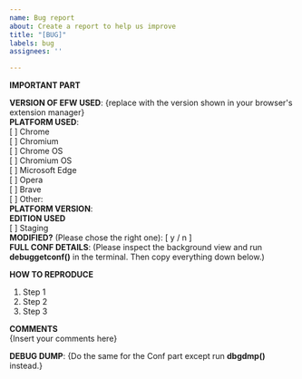 ```yaml
---
name: Bug report
about: Create a report to help us improve
title: "[BUG]"
labels: bug
assignees: ''

---
```


**IMPORTANT PART**  
  
**VERSION OF EFW USED**: {replace with the version shown in your browser's extension manager}  
**PLATFORM USED**:  
  [ ] Chrome  
  [ ] Chromium  
  [ ] Chrome OS  
  [ ] Chromium OS  
  [ ] Microsoft Edge  
  [ ] Opera  
  [ ] Brave  
  [ ] Other:  
**PLATFORM VERSION**:  
**EDITION USED**  
  [ ] Staging  
**MODIFIED?** (Please chose the right one): [ y / n ]  
**FULL CONF DETAILS**: (Please inspect the background view and run **debuggetconf()** in the terminal. Then copy everything down below.)  
  
**HOW TO REPRODUCE**  

  1. Step 1  
  2. Step 2  
  3. Step 3  
  
**COMMENTS**  
{Insert your comments here}  


**DEBUG DUMP**: {Do the same for the Conf part except run **dbgdmp()** instead.}  
